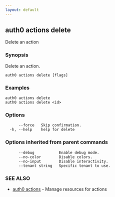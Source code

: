```yaml
---
layout: default
---
```

## auth0 actions delete

Delete an action

### Synopsis

Delete an action.

```
auth0 actions delete [flags]
```

### Examples

```
auth0 actions delete 
auth0 actions delete <id>
```

### Options

```
      --force   Skip confirmation.
  -h, --help    help for delete
```

### Options inherited from parent commands

```
      --debug           Enable debug mode.
      --no-color        Disable colors.
      --no-input        Disable interactivity.
      --tenant string   Specific tenant to use.
```

### SEE ALSO

* [auth0 actions](auth0_actions.md)	 - Manage resources for actions

